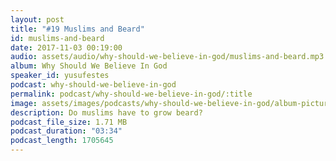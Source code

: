 ```yaml
---
layout: post
title: "#19 Muslims and Beard"
id: muslims-and-beard
date: 2017-11-03 00:19:00
audio: assets/audio/why-should-we-believe-in-god/muslims-and-beard.mp3
album: Why Should We Believe In God
speaker_id: yusufestes
podcast: why-should-we-believe-in-god
permalink: podcast/why-should-we-believe-in-god/:title
image: assets/images/podcasts/why-should-we-believe-in-god/album-picture-small.jpg
description: Do muslims have to grow beard?
podcast_file_size: 1.71 MB
podcast_duration: "03:34"
podcast_length: 1705645
---
```

